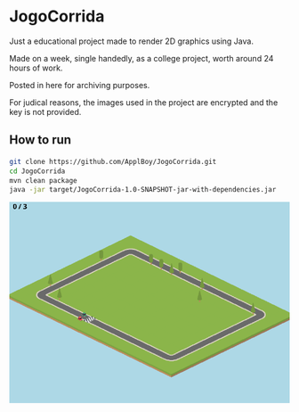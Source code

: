 # JogoCorrida

Just a educational project made to render 2D graphics using Java.

Made on a week, single handedly, as a college project, worth around 24 hours of work.

Posted in here for archiving purposes.

For judical reasons, the images used in the project are encrypted and the key is
not provided.

## How to run

```bash
git clone https://github.com/ApplBoy/JogoCorrida.git
cd JogoCorrida
mvn clean package
java -jar target/JogoCorrida-1.0-SNAPSHOT-jar-with-dependencies.jar
```

![project_image.png](./project-assets/project_image.png)
